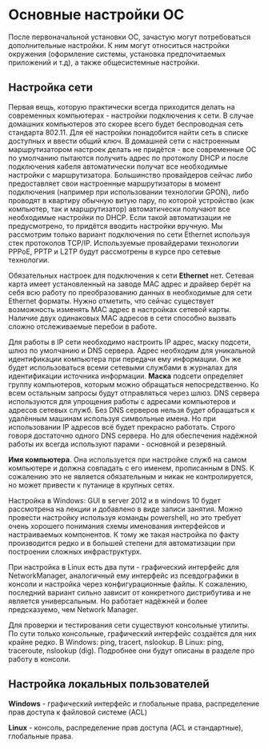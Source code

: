 # Основные настройки ОС


После первоначальной установки ОС, зачастую могут потребоваться дополнительные настройки. 
К ним могут относиться настройки окружения (оформление системы, установка предпочитаемых приложений и т.д), а также общесистемные настройки.


## Настройка сети

Первая вещь, которую практически всегда приходится делать на современных компьютерах - настройки подключения к сети. 
В случае домашних компьютеров это скорее всего будет беспроводная сеть стандарта 802.11. Для её настройки понадобится найти сеть в списке доступных и ввести общий ключ. В домашней сети с настроенным маршрутизатором настроек делать не придётся - все современные ОС по умолчанию пытаются получить адрес по протоколу DHCP и после подключения кабеля автоматически получат все необходимые настройки с маршрутизатора. Большинство провайдеров сейчас либо предоставляет свои настроенные маршрутизаторы в момент подключения (например при использовании технологии GPON), либо проводят в квартиру обычную витую пару, по которой устройство (как компьютер, так и маршрутизатор) автоматически получают все необходимые настройки по DHCP. Если такой автоматизации не предусмотрено, то придётся вводить настройки вручную. Мы рассмотрим только вариант подключения по сети Ethernet используя стек протоколов TCP/IP. Используемые провайдерами технологии PPPoE, PPTP и L2TP будут рассмотрены в курсе про сетевые технологии.

Обязательных настроек для подключения к сети **Ethernet** нет. Сетевая карта имеет установленный на заводе MAC адрес и драйвер берёт на себя всю работу по преобразованию данных в необходимые для сети Ethernet форматы. Нужно отметить, что сейчас существует возможность изменять MAC адрес в настройках сетевой карты. Наличие двух одинаковых MAC адресов в сети способно вызвать сложно отслеживаемые перебои в работе. 

Для работы в IP сети необходимо настроить IP адрес, маску подсети, шлюз по умолчанию и  DNS сервера. Адрес необходим для уникальной идентификации компьютера при передачи ему информации. Он же будет использоваться всеми сетевыми службами в журналах для идентификации источника информации. **Маска** подсети определяет группу компьютеров, которым можно обращаться непосредственно. Ко всем остальным запросы будут отправляться через шлюз. DNS сервера используются для упрощения работы с адресами компьютеров и адресов сетевых служб. Без DNS серверов нельзя будет обращаться к удалённым машинам используя символьные имена. Но при использовании IP адресов всё будет прекрасно работать. Строго говоря достаточно одного DNS сервера. Но для обеспечения надёжной работы их всегда используют парами - основной и резервный.

**Имя компьютера**. Она используется при настройке служб на самом компьютере и должна совпадать с его именем, прописанным в DNS. К сожалению это не является обязательным и никак не контролируется, но может привести к путанице в крупных сетях. 

Настройка в Windows: GUI в server 2012 и в windows 10 будет рассмотрена на лекции и добавлено в виде записи занятия. Можно провести настройку используя команды powershell, но это требует очень хорошего понимания схемы именования интерфейсов и настраиваемых компонентов. К тому же такая настройка по факту производится редко и в большей степени для автоматизации при построении сложных инфраструктурх.

При настройка в Linux есть два пути - графический интерфейс для NetworkManager, аналогичный ему интерфейс из псевдографики в консоли и настройка через конфигурационные файлы. К сожалению, последний вариант сильно зависит от конкретного дистрибутива и не является универсальным. Но работает надёжней и более предсказуемо, чем Network Manager.

Для проверки и тестирования сети существуют консольные утилиты. По сути только консольные, графический интерфейс создаётся для них крайне редко. В Windows: ping, tracert, nslookup. В Linux: ping, traceroute, nslookup (dig). Подробнее они будут описаны в разделе про работу в консоли.

## Настройка локальных пользователей

**Windows** - графический интерфейс и глобальные права, распределение прав доступа к файловой системе (ACL)

**Linux** - консоль, распределение прав доступа (ACL и стандартные), глобальные права.
